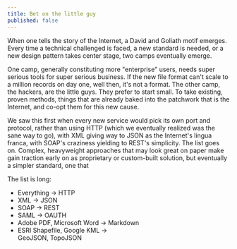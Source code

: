 ```yaml
---
title: Bet on the little guy
published: false
---
```


When one tells the story of the Internet, a David and Goliath motif emerges. Every time a technical challenged is faced, a new standard is needed, or a new design pattern takes center stage, two camps eventually emerge. 

One camp, generally constituting more "enterprise" users, needs super serious tools for super serious business. If the new file format can't scale to a million records on day one, well then, it's not a format. The other camp, the hackers, are the little guys. They prefer to start small. To take existing, proven methods, things that are already baked into the patchwork that is the Internet, and co-opt them for this new cause.

We saw this first when every new service would pick its own port and protocol, rather than using HTTP (which we eventually realized was the sane way to go), with XML giving way to JSON as the Internet's lingua franca, with SOAP's craziness yielding to REST's simplicity. The list goes on. Complex, heavyweight approaches that may look great on paper make gain traction early on as proprietary or custom-built solution, but eventually a simpler standard, one that

The list is long:

* Everything &rarr; HTTP
* XML &rarr; JSON
* SOAP &rarr; REST
* SAML &rarr; OAUTH
* Adobe PDF, Microsoft Word &rarr; Markdown
* ESRI Shapefile, Google KML &rarr;<br />GeoJSON, TopoJSON